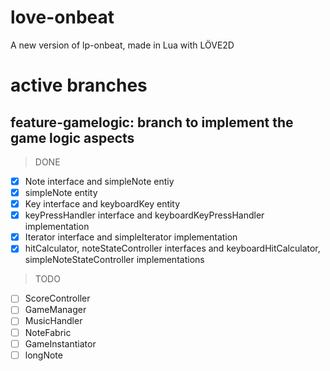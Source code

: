# love-onbeat
A new version of lp-onbeat, made in Lua with LÖVE2D

# active branches
## feature-gamelogic: branch to implement the game logic aspects
> DONE
- [x] Note interface and simpleNote entiy
- [x] simpleNote entity
- [x] Key interface and keyboardKey entity
- [x] keyPressHandler interface and keyboardKeyPressHandler implementation
- [x] Iterator interface and simpleIterator implementation
- [x] hitCalculator, noteStateController interfaces and keyboardHitCalculator, simpleNoteStateController implementations
> TODO
- [ ] ScoreController
- [ ] GameManager
- [ ] MusicHandler
- [ ] NoteFabric
- [ ] GameInstantiator
- [ ] longNote
